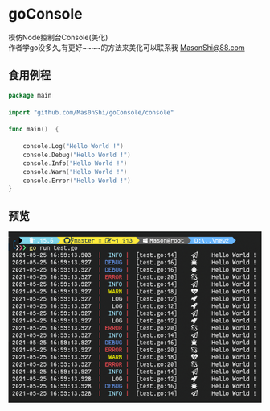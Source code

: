 # goConsole  
模仿Node控制台Console(美化)  
作者学go没多久,有更好~~~~的方法来美化可以联系我 [MasonShi@88.com](mailto:MasonShi@88.com)

## 食用例程
```go
package main

import "github.com/Mas0nShi/goConsole/console"

func main()  {

	console.Log("Hello World !")
	console.Debug("Hello World !")
	console.Info("Hello World !")
	console.Warn("Hello World !")
	console.Error("Hello World !")
}
```

## 预览

![img.png](img.png)